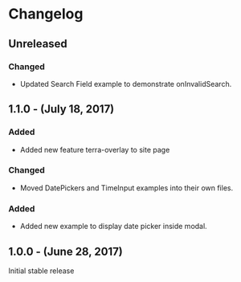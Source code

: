 Changelog
=========

Unreleased
----------
### Changed
* Updated Search Field example to demonstrate onInvalidSearch.

1.1.0 - (July 18, 2017)
------------------
### Added
* Added new feature terra-overlay to site page

### Changed
* Moved DatePickers and TimeInput examples into their own files.

### Added
* Added new example to display date picker inside modal.

1.0.0 - (June 28, 2017)
------------------
Initial stable release
